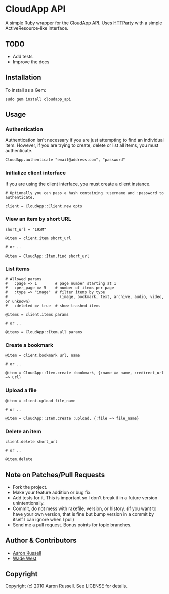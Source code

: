 # CloudApp API

A simple Ruby wrapper for the [CloudApp API](http://support.getcloudapp.com/faqs/developers/api). Uses [HTTParty](http://github.com/jnunemaker/httparty) with a simple ActiveResource-like interface.

## TODO

* Add tests
* Improve the docs

## Installation

To install as a Gem:

    sudo gem install cloudapp_api

## Usage

### Authentication

Authentication isn't necessary if you are just attempting to find an individual item. However, if you are trying to create, delete or list all items, you must authenticate.

    CloudApp.authenticate "email@address.com", "password"

### Initialize client interface

If you are using the client interface, you must create a client instance.

    # Optionally you can pass a hash containing :username and :password to authenticate.
    
    client = CloudApp::Client.new opts

### View an item by short URL

    short_url = "19xM"
    
    @item = client.item short_url
    
    # or ..
    
    @item = CloudApp::Item.find short_url

### List items
    
    # Allowed params
    #   :page => 1        # page number starting at 1
    #   :per_page => 5    # number of items per page
    #   :type => "image"  # filter items by type
    #                       (image, bookmark, text, archive, audio, video, or unknown)
    #   :deleted => true  # show trashed items
    
    @items = client.items params
    
    # or ..
    
    @items = CloudApp::Item.all params

### Create a bookmark

    @item = client.bookmark url, name
    
    # or ..
    
    @item = CloudApp::Item.create :bookmark, {:name => name, :redirect_url => url}
    
### Upload a file

    @item = client.upload file_name
    
    # or ..
    
    @item = CloudApp::Item.create :upload, {:file => file_name}
    
### Delete an item

    client.delete short_url
    
    # or ..
    
    @item.delete

## Note on Patches/Pull Requests
 
* Fork the project.
* Make your feature addition or bug fix.
* Add tests for it. This is important so I don't break it in a future version unintentionally.
* Commit, do not mess with rakefile, version, or history.
  (if you want to have your own version, that is fine but bump version in a commit by itself I can ignore when I pull)
* Send me a pull request. Bonus points for topic branches.

## Author & Contributors

* [Aaron Russell](http://www.aaronrussell.co.uk)
* [Wade West](http://github.com/wadewest)

## Copyright

Copyright (c) 2010 Aaron Russell. See LICENSE for details.
